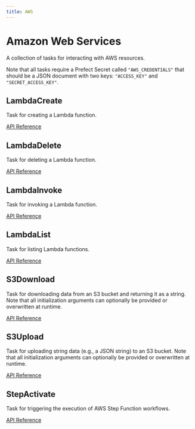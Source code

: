 ```yaml
---
title: AWS
---
```


# Amazon Web Services

A collection of tasks for interacting with AWS resources.

Note that all tasks require a Prefect Secret called `"AWS_CREDENTIALS"` that should be a JSON
document with two keys: `"ACCESS_KEY"` and `"SECRET_ACCESS_KEY"`.

## LambdaCreate <Badge text="task"/>

Task for creating a Lambda function.

[API Reference](/api/latest/tasks/aws.html#lambdacreate)

## LambdaDelete <Badge text="task"/>

Task for deleting a Lambda function.

[API Reference](/api/latest/tasks/aws.html#lambdadelete)

## LambdaInvoke <Badge text="task"/>

Task for invoking a Lambda function.

[API Reference](/api/latest/tasks/aws.html#lambdainvoke)

## LambdaList <Badge text="task"/>

Task for listing Lambda functions.

[API Reference](/api/latest/tasks/aws.html#lambdalist)

## S3Download <Badge text="task"/>

Task for downloading data from an S3 bucket and returning it as a string. Note that all initialization arguments can optionally be provided or overwritten at runtime.

[API Reference](/api/latest/tasks/aws.html#s3download)

## S3Upload <Badge text="task"/>

Task for uploading string data (e.g., a JSON string) to an S3 bucket. Note that all initialization arguments can optionally be provided or overwritten at runtime.

[API Reference](/api/latest/tasks/aws.html#s3upload)

## StepActivate <Badge text="task"/>

Task for triggering the execution of AWS Step Function workflows.

[API Reference](/api/latest/tasks/aws.html#stepactivate)
